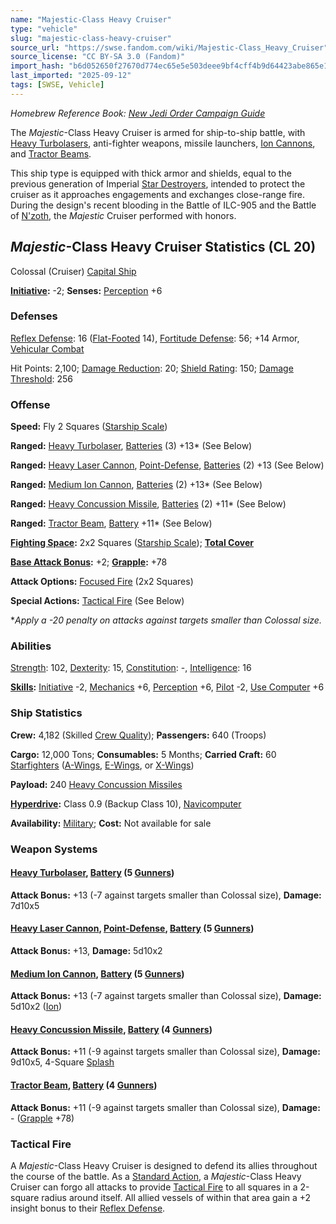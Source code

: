 ```yaml
---
name: "Majestic-Class Heavy Cruiser"
type: "vehicle"
slug: "majestic-class-heavy-cruiser"
source_url: "https://swse.fandom.com/wiki/Majestic-Class_Heavy_Cruiser"
source_license: "CC BY-SA 3.0 (Fandom)"
import_hash: "b6d052650f27670d774ec65e5e503deee9bf4cff4b9d64423abe865e18390c39"
last_imported: "2025-09-12"
tags: [SWSE, Vehicle]
---
```

*Homebrew Reference Book: [New Jedi Order Campaign Guide](https://swse.fandom.com/wiki/New_Jedi_Order_Campaign_Guide)*

The *Majestic*-Class Heavy Cruiser is armed for ship-to-ship battle, with [Heavy Turbolasers](https://swse.fandom.com/wiki/Heavy_Turbolasers), anti-fighter weapons, missile launchers, [Ion Cannons](https://swse.fandom.com/wiki/Ion_Cannons), and [Tractor Beams](https://swse.fandom.com/wiki/Tractor_Beams).

This ship type is equipped with thick armor and shields, equal to the previous generation of Imperial [Star Destroyers](https://swse.fandom.com/wiki/Star_Destroyers), intended to protect the cruiser as it approaches engagements and exchanges close-range fire. During the design's recent blooding in the Battle of ILC-905 and the Battle of [N'zoth](https://swse.fandom.com/wiki/N'zoth), the *Majestic* Cruiser performed with honors.

## *Majestic*-Class Heavy Cruiser Statistics (CL 20)
Colossal (Cruiser) [Capital Ship](https://swse.fandom.com/wiki/Capital_Ship)

**[Initiative](https://swse.fandom.com/wiki/Initiative):** -2; **Senses:** [Perception](https://swse.fandom.com/wiki/Perception) +6
### Defenses
[Reflex Defense](https://swse.fandom.com/wiki/Reflex_Defense_(Vehicles)): 16 ([Flat-Footed](https://swse.fandom.com/wiki/Flat-Footed) 14), [Fortitude Defense](https://swse.fandom.com/wiki/Fortitude_Defense_(Vehicles)): 56; +14 Armor, [Vehicular Combat](https://swse.fandom.com/wiki/Vehicular_Combat)

Hit Points: 2,100; [Damage Reduction](https://swse.fandom.com/wiki/Damage_Reduction): 20; [Shield Rating](https://swse.fandom.com/wiki/Shield_Rating): 150; [Damage Threshold](https://swse.fandom.com/wiki/Damage_Threshold_(Vehicles)): 256
### Offense
**Speed:** Fly 2 Squares ([Starship Scale](https://swse.fandom.com/wiki/Starship_Scale))

**Ranged:** [Heavy Turbolaser](https://swse.fandom.com/wiki/Heavy_Turbolaser), [Batteries](https://swse.fandom.com/wiki/Batteries) (3) +13* (See Below)

**Ranged:** [Heavy Laser Cannon](https://swse.fandom.com/wiki/Heavy_Laser_Cannon), [Point-Defense](https://swse.fandom.com/wiki/Point-Defense), [Batteries](https://swse.fandom.com/wiki/Batteries) (2) +13 (See Below)

**Ranged:** [Medium Ion Cannon](https://swse.fandom.com/wiki/Medium_Ion_Cannon), [Batteries](https://swse.fandom.com/wiki/Batteries) (2) +13* (See Below)

**Ranged:** [Heavy Concussion Missile](https://swse.fandom.com/wiki/Heavy_Concussion_Missile), [Batteries](https://swse.fandom.com/wiki/Batteries) (2) +11* (See Below)

**Ranged:** [Tractor Beam](https://swse.fandom.com/wiki/Tractor_Beam), [Battery](https://swse.fandom.com/wiki/Battery) +11* (See Below)

**[Fighting Space](https://swse.fandom.com/wiki/Fighting_Space):** 2x2 Squares ([Starship Scale](https://swse.fandom.com/wiki/Starship_Scale)); **[Total Cover](https://swse.fandom.com/wiki/Total_Cover)**

**[Base Attack Bonus](https://swse.fandom.com/wiki/Base_Attack_Bonus):** +2; **[Grapple](https://swse.fandom.com/wiki/Grapple):** +78

**Attack Options:** [Focused Fire](https://swse.fandom.com/wiki/Focused_Fire) (2x2 Squares)

**Special Actions:** [Tactical Fire](https://swse.fandom.com/wiki/Tactical_Fire) (See Below)

**Apply a -20 penalty on attacks against targets smaller than Colossal size.*
### Abilities
[Strength](https://swse.fandom.com/wiki/Strength): 102, [Dexterity](https://swse.fandom.com/wiki/Dexterity): 15, [Constitution](https://swse.fandom.com/wiki/Constitution): -, [Intelligence](https://swse.fandom.com/wiki/Intelligence): 16

**[Skills](https://swse.fandom.com/wiki/Skills):** [Initiative](https://swse.fandom.com/wiki/Initiative) -2, [Mechanics](https://swse.fandom.com/wiki/Mechanics) +6, [Perception](https://swse.fandom.com/wiki/Perception) +6, [Pilot](https://swse.fandom.com/wiki/Pilot) -2, [Use Computer](https://swse.fandom.com/wiki/Use_Computer) +6
### Ship Statistics
**Crew:** 4,182 (Skilled [Crew Quality](https://swse.fandom.com/wiki/Crew_Quality)); **Passengers:** 640 (Troops)

**Cargo:** 12,000 Tons; **Consumables:** 5 Months; **Carried Craft:** 60 [Starfighters](https://swse.fandom.com/wiki/Starfighters) ([A-Wings](https://swse.fandom.com/wiki/A-Wings), [E-Wings](https://swse.fandom.com/wiki/E-Wings), or [X-Wings](https://swse.fandom.com/wiki/X-Wings))

**Payload:** 240 [Heavy Concussion Missiles](https://swse.fandom.com/wiki/Heavy_Concussion_Missiles)

**[Hyperdrive](https://swse.fandom.com/wiki/Hyperdrive):** Class 0.9 (Backup Class 10), [Navicomputer](https://swse.fandom.com/wiki/Navicomputer)

**Availability:** [Military](https://swse.fandom.com/wiki/Military); **Cost:** Not available for sale
### Weapon Systems
#### **[Heavy Turbolaser](https://swse.fandom.com/wiki/Heavy_Turbolaser), [Battery](https://swse.fandom.com/wiki/Battery) (5 [Gunners](https://swse.fandom.com/wiki/Gunners))**
**Attack Bonus:** +13 (-7 against targets smaller than Colossal size), **Damage:** 7d10x5

#### **[Heavy Laser Cannon](https://swse.fandom.com/wiki/Heavy_Laser_Cannon), [Point-Defense](https://swse.fandom.com/wiki/Point-Defense), [Battery](https://swse.fandom.com/wiki/Battery) (5 [Gunners](https://swse.fandom.com/wiki/Gunners))**
**Attack Bonus:** +13, **Damage:** 5d10x2
#### **[Medium Ion Cannon](https://swse.fandom.com/wiki/Medium_Ion_Cannon), [Battery](https://swse.fandom.com/wiki/Battery) (5 [Gunners](https://swse.fandom.com/wiki/Gunners))**
**Attack Bonus:** +13 (-7 against targets smaller than Colossal size), **Damage:** 5d10x2 ([Ion](https://swse.fandom.com/wiki/Ion))

#### **[Heavy Concussion Missile](https://swse.fandom.com/wiki/Heavy_Concussion_Missile), [Battery](https://swse.fandom.com/wiki/Battery) (4 [Gunners](https://swse.fandom.com/wiki/Gunners))**
**Attack Bonus:** +11 (-9 against targets smaller than Colossal size), **Damage:** 9d10x5, 4-Square [Splash](https://swse.fandom.com/wiki/Splash)
#### **[Tractor Beam](https://swse.fandom.com/wiki/Tractor_Beam), [Battery](https://swse.fandom.com/wiki/Battery) (4 [Gunners](https://swse.fandom.com/wiki/Gunners))**
**Attack Bonus:** +11 (-9 against targets smaller than Colossal size), **Damage:** - ([Grapple](https://swse.fandom.com/wiki/Grapple) +78)
### Tactical Fire
A *Majestic*-Class Heavy Cruiser is designed to defend its allies throughout the course of the battle. As a [Standard Action](https://swse.fandom.com/wiki/Standard_Action), a *Majestic*-Class Heavy Cruiser can forgo all attacks to provide [Tactical Fire](https://swse.fandom.com/wiki/Tactical_Fire) to all squares in a 2-square radius around itself. All allied vessels of within that area gain a +2 insight bonus to their [Reflex Defense](https://swse.fandom.com/wiki/Reflex_Defense).